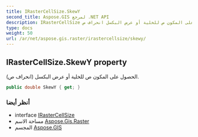 ```yaml
---
title: IRasterCellSize.SkewY
second_title: Aspose.GIS لمرجع .NET API
description: IRasterCellSize ملكية. الحصول على المكون ص للخلية أو عرض البكسل انحراف ص.
type: docs
weight: 50
url: /ar/net/aspose.gis.raster/irastercellsize/skewy/
---
```

## IRasterCellSize.SkewY property

الحصول على المكون ص للخلية أو عرض البكسل (انحراف ص).

```csharp
public double SkewY { get; }
```

### أنظر أيضا

* interface [IRasterCellSize](../)
* مساحة الاسم [Aspose.Gis.Raster](../../irastercellsize/)
* المجسم [Aspose.GIS](../../../)


